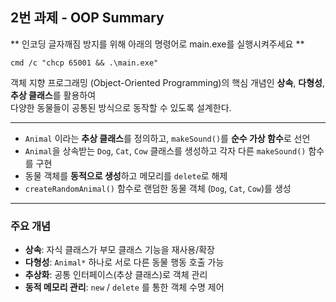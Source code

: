 ## 2번 과제 - OOP Summary

** 인코딩 글자깨짐 방지를 위해 아래의 명령어로 main.exe를 실행시켜주세요 **

```git bash
cmd /c "chcp 65001 && .\main.exe"
```

객체 지향 프로그래밍 (Object-Oriented Programming)의 핵심 개념인 **상속**, **다형성**, **추상 클래스**를 활용하여  
다양한 동물들이 공통된 방식으로 동작할 수 있도록 설계한다.

---

- `Animal` 이라는 **추상 클래스**를 정의하고, `makeSound()`를 **순수 가상 함수**로 선언
- `Animal`을 상속받는 `Dog`, `Cat`, `Cow` 클래스를 생성하고 각자 다른 `makeSound()` 함수를 구현
- 동물 객체를 **동적으로 생성**하고 메모리를 `delete`로 해제
- `createRandomAnimal()` 함수로 랜덤한 동물 객체 (`Dog`, `Cat`, `Cow`)를 생성

---

### 주요 개념

- **상속**: 자식 클래스가 부모 클래스 기능을 재사용/확장
- **다형성**: `Animal*` 하나로 서로 다른 동물 행동 호출 가능
- **추상화**: 공통 인터페이스(추상 클래스)로 객체 관리
- **동적 메모리 관리**: `new` / `delete` 를 통한 객체 수명 제어
